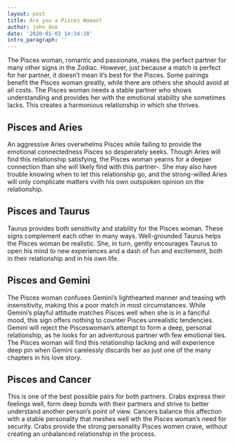 ```yaml
---
layout: post
title: Are you a Pisces Woman?
author: john_doe
date: '2020-01-03 14:34:28'
intro_paragraph: ''
---
```

The Pisces woman, romantic and passionate, makes the perfect partner for many other signs in the Zodiac. However, just because a match is perfect for her partner, it doesn’t mean it’s best for the Pisces. Some pairings benefit the Pisces woman greatly, while there are others she should avoid at all costs. The Pisces woman needs a stable partner who shows understanding and provides her with the emotional stability she sometimes lacks. This creates a harmonious relationship in which she thrives.

## Pisces and Aries

An aggressive Aries overwhelms Pisces while failing to provide the emotional connectedness Pisces so desperately seeks. Though Aries will find this relationship satisfying, the Pisces woman yearns for a deeper connection than she will likely find with this partner-. She may also have trouble knowing when to let this relationship go, and the strong-willed Aries will only complicate matters vvith his own outspoken opinion on the relationship.

## Pisces and Taurus

Taurus provides both sensitivity and stability for the Pisces woman. These signs complement each other in many ways. Well-grounded Taurus helps the Pisces woman be realistic. She, in turn, gently encourages Taurus to open his mind to new experiences and a dash of fun and excitement, both in their relationship and in his own life.

## Pisces and Gemini

The Pisces woman confuses Gemini’s lighthearted manner and teasing wth insensitivity, making this a poor match in most circumstances. While Gemini’s playful attitude matches Pisces well when she is in a fanciful mood, this sign offers nothing to counter Pisces unrealistic tendencies. Gemini will reject the Pisceswoman’s attempt to form a deep, personal relationship, as he looks for an adventurous partner wth few emotional ties. The Pisces woman will find this relationship lacking and will experience deep pin when Gemini carelessly discards her as just one of the many chapters in his love story.

## Pisces and Cancer

This is one of the best possible pairs for both partners. Crabs express their feelings well, form deep bonds with their partners and strive to better understand another person’s point of view. Cancers balance this affection with a stable personality that meshes well wth the Pisces woman’s need for security. Crabs provide the strong personality Pisces women crave, without creating an unbalanced relationship in the process.
